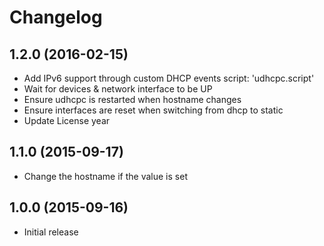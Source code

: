 # Changelog

## 1.2.0 (2016-02-15)

  * Add IPv6 support through custom DHCP events script: 'udhcpc.script'
  * Wait for devices & network interface to be UP
  * Ensure udhcpc is restarted when hostname changes
  * Ensure interfaces are reset when switching from dhcp to static
  * Update License year

## 1.1.0 (2015-09-17)

  * Change the hostname if the value is set

## 1.0.0 (2015-09-16)

  * Initial release

